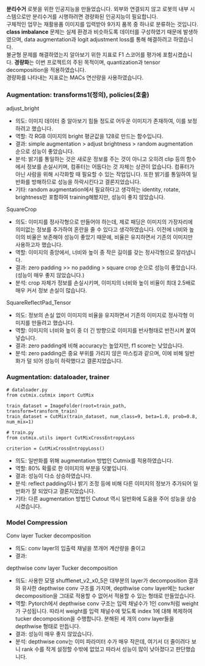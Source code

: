 **분리수거** 로봇을 위한 인공지능을 만들었습니다. 외부와 연결되지 않고 로봇의 내부 시스템으로만 분리수거를 시행하려면 경량화된 인공지능이 필요합니다.  
구체적인 업무는 재활용품 이미지를 입력받아 9가지 품목 중 하나로 분류하는 것입니다.  
**class imbalance** 문제는 실제 환경과 비슷하도록 데이터를 구성하였기 때문에 발생하였으며, data augmentation과 logit adjustment loss를 통해 해결하려고 하였습니다.  
불균형 문제를 해결하였는지 알아보기 위한 지표로 F1 스코어를 평가에 포함시켰습니다.
**경량화**는 이번 프로젝트의 주된 목적이며, quantization과 tensor decomposition을 적용하였습니다.  
경량화를 나타내는 지표로는 MACs 연산량을 사용하였습니다.

### Augmentation: transforms1(정의), policies(호출)
adjust_bright
- 의도: 이미지 데이터 중 알아보기 힘들 정도로 어두운 이미지가 존재하여, 이를 보정하려고 했습니다.
- 역할: 각 RGB 이미지의 bright 평균값을 128로 만드는 함수입니다.
- 결과: simple augmentation > adjust brightness > random augmentation 순으로 성능이 좋았습니다.
- 분석: 밝기를 통일하는 것은 새로운 정보를 주는 것이 아니고 오히려 clip 등의 함수에서 정보를 손실시키며,
컴퓨터는 어둡다는 것 자체는 상관이 없습니다. 컴퓨터가 아닌 사람을 위해 시각화할 때 필요할 수 있는 작업입니다.
또한 밝기를 통일하여 일반화를 방해하므로 성능을 하락시킨다고 결론지었습니다.
- 기타: random augmentation에서 필요하다고 생각하는 identity, rotate, brightness만 포함하여 training해봤지만, 성능이 좋지 않았습니다.

SquareCrop
- 의도: 이미지를 정사각형으로 만들어야 하는데, 제로 패딩은 이미지의 가장자리에 의미없는 정보를 추가하여 혼란을 줄 수 있다고 생각하였습니다.
이전에 너비와 높이의 비율은 보존해야 성능이 좋았기 때문에, 비율은 유지하면서 기존의 이미지만 사용하고자 했습니다.
- 역할: 이미지의 중앙에서, 너비와 높이 중 작은 길이를 갖는 정사각형으로 잘라냅니다.
- 결과: zero padding >> no padding > square crop 순으로 성능이 좋았습니다. (성능이 매우 좋지 않았습니다.)
- 분석: crop 자체가 정보를 손실시키며, 이미지의 너비와 높이 비율이 최대 2.5배로 매우 커서 정보 손실이 많습니다.

SquareReflectPad_Tensor
- 의도: 정보의 손실 없이 이미지의 비율을 유지하면서 기존의 이미지로 정사각형 이미지를 만들려고 했습니다.
- 역할: 이미지의 너비와 높이 중 더 긴 방향으로 이미지를 반사형태로 반전시켜 붙여넣습니다.
- 결과: zero padding에 비해 accuracy는 높았지만, f1 score는 낮았습니다.
- 분석: zero padding은 중요 부위를 가리지 않은 마스킹과 같으며, 이에 비해 일반화가 덜 되어 성능이 하락했다고 결론지었습니다.

### Augmentation: dataloader, trainer
```
# dataloader.py
from cutmix.cutmix import CutMix

train_dataset = ImageFolder(root=train_path, transform=transform_train)
train_dataset = CutMix(train_dataset, num_class=9, beta=1.0, prob=0.8, num_mix=1)

# train.py
from cutmix.utils import CutMixCrossEntropyLoss

criterion = CutMixCrossEntropyLoss()
```
- 의도: 일반화를 위해 augmentation 방법인 Cutmix를 적용하였습니다.
- 역할: 80% 확률로 한 이미지의 부분을 덧붙입니다.
- 결과: 성능이 다소 상승하였습니다.
- 분석: reflect padding이나 밝기 조정 등에 비해 다른 이미지의 정보가 추가되어 일반화가 잘 되었다고 결론지었습니다.
- 기타: 다른 augmentation 방법인 Cutout 역시 일반화에 도움을 주어 성능을 상승시켰습니다.

### Model Compression
Conv layer Tucker decomposition
- 의도: conv layer의 입출력 채널을 쪼개어 계산량을 줄이고
- 결과: 

depthwise conv layer Tucker decomposition
- 의도: 사용한 모델 shufflenet_v2_x0_5은 대부분의 layer가 decomposition 결과와 유사한 depthwise conv 구조를 가지며,
depthwise conv layer에는 tucker decomposition을 그대로 적용할 수 없어서 적용할 수 있는 형태로 만들었습니다.
- 역할: Pytorch에서 depthwise conv 구조는 입력 채널수가 1인 conv처럼 weight가 구성됩니다.
따라서 weight를 입력 채널수에 맞도록 index 1에 대해 복제하여 tucker decomposition을 수행합니다.
분해된 세 개의 conv layer들을 depthwise 형태로 만듭니다.
- 결과: 성능이 매우 좋지 않았습니다.
- 분석: depthwise conv는 이미 파라미터 수가 매우 작은데, 여기서 더 줄이려다 보니 rank 수를 작게 설정할 수밖에 없었고
따라서 성능이 많이 낮아졌다고 판단했습니다.
